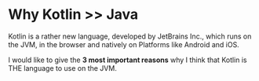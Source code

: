 # Why Kotlin >> Java

Kotlin is a rather new language, developed by JetBrains Inc., which runs on the JVM, in the browser and natively on Platforms like Android and iOS.

I would like to give the **3 most important reasons** why I think that Kotlin is THE language to use on the JVM.
